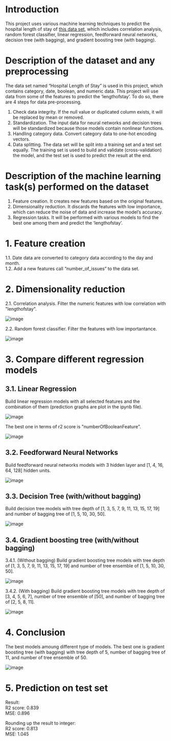 # Introduction

This project uses various machine learning techniques to predict the hospital length of stay of [this data set](https://www.kaggle.com/datasets/aayushchou/hospital-length-of-stay-dataset-microsoft), which includes correlation analysis, random forest classifier, linear regression, feedforward neural networks, decision tree (with bagging), and gradient boosting tree (with bagging).

# Description of the dataset and any preprocessing

The data set named “Hospital Length of Stay” is used in this project, which contains category, date, boolean, and numeric data. This project will use data from some of the features to predict the ‘lengthofstay’. To do so, there are 4 steps for data pre-processing. 
1. Check data integrity. If the null value or duplicated column exists, it will be replaced by mean or removed. 
2. Standardization. The input data for neural networks and decision trees will be standardized because those models contain nonlinear functions. 
3. Handling category data. Convert category data to one-hot encoding vectors. 
4. Data splitting. The data set will be split into a training set and a test set equally. The training set is used to build and validate (cross-validation) the model, and the test set is used to predict the result at the end.

# Description of the machine learning task(s) performed on the dataset

1. Feature creation. It creates new features based on the original features.
2. Dimensionality reduction. It discards the features with low importance, which can reduce the noise of data and increase the model’s accuracy.
3. Regression tasks. It will be performed with various models to find the best one among them and predict the ‘lengthofstay’.

# 1. Feature creation

1.1. Date data are converted to category data according to the day and month.\
1.2. Add a new features call “number_of_issues” to the data set.

# 2. Dimensionality reduction

2.1. Correlation analysis. 
Filter the numeric features with low correlation with "lengthofstay".

![image](https://github.com/ansonwcy/lengthOfStay_prediction/assets/106443496/97226aec-6f1a-4a97-8b7e-5f74bd197ae6)

2.2. Random forest classifier.
Filter the features with low importantance.

![image](https://github.com/ansonwcy/lengthOfStay_prediction/assets/106443496/f0c56871-4d9e-4fa0-8886-fb6e1b895230)

# 3. Compare different regression models

## 3.1. Linear Regression

Build linear regression models with all selected features and the combination of them (prediction graphs are plot in the ipynb file).

![image](https://github.com/ansonwcy/lengthOfStay_prediction/assets/106443496/31d868ae-18ec-47aa-9325-4ce2e6971b90)

The best one in terms of r2 score is "numberOfBooleanFeature".

![image](https://github.com/ansonwcy/lengthOfStay_prediction/assets/106443496/93f250b9-ddc3-4dc2-9a49-d30dccb47ae7)

## 3.2. Feedforward Neural Networks

Build feedforward neural networks models with 3 hidden layer and [1, 4, 16, 64, 128] hidden units.

![image](https://github.com/ansonwcy/lengthOfStay_prediction/assets/106443496/3b4c3454-47e3-49c8-98ef-40c5644e3281)

## 3.3. Decision Tree (with/without bagging)

Build decision tree models with tree depth of [1, 3, 5, 7, 9, 11, 13, 15, 17, 19] and number of bagging tree of [1, 5, 10, 30, 50].

![image](https://github.com/ansonwcy/lengthOfStay_prediction/assets/106443496/e5092375-af0a-4562-98d0-d66bcc62a3a4)

## 3.4. Gradient boosting tree (with/without bagging)

3.4.1. (Without bagging) Build gradient boosting tree models with tree depth of [1, 3, 5, 7, 9, 11, 13, 15, 17, 19] and number of tree ensemble of [1, 5, 10, 30, 50].

![image](https://github.com/ansonwcy/lengthOfStay_prediction/assets/106443496/ce4aad6b-8e9d-4ce1-817d-a709630cc6b7)

3.4.2. (With bagging) Build gradient boosting tree models with tree depth of [3, 4, 5, 6, 7], number of tree ensemble of [50], and number of bagging tree of [2, 5, 8, 11].

![image](https://github.com/ansonwcy/lengthOfStay_prediction/assets/106443496/62804a02-6d82-4f23-97c6-5097bc3a6ad7)

# 4. Conclusion

The best models amoung different type of models. The best one is gradient boosting tree (with bagging) with tree depth of 5, number of bagging tree of 11, and number of tree ensemble of 50.

![image](https://github.com/ansonwcy/lengthOfStay_prediction/assets/106443496/7ae0faca-0e86-4f54-9727-ebef246e5dfb)

# 5. Prediction on test set

Result:\
R2 score: 0.839\
MSE: 0.896

Rounding up the result to integer:\
R2 score: 0.813\
MSE: 1.045










